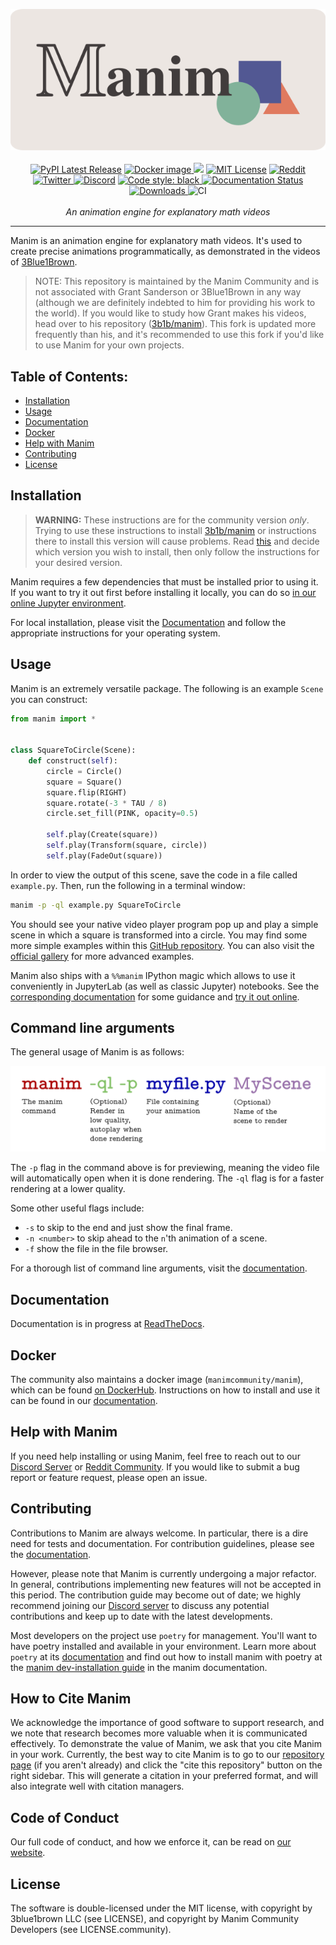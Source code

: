 <p align="center">
    <a href="https://www.manim.community/"><img src="https://raw.githubusercontent.com/ManimCommunity/manim/main/logo/cropped.png"></a>
    <br />
    <br />
    <a href="https://pypi.org/project/manim/"><img src="https://img.shields.io/pypi/v/manim.svg?style=flat&logo=pypi" alt="PyPI Latest Release"></a>
    <a href="https://hub.docker.com/r/manimcommunity/manim"><img src="https://img.shields.io/docker/v/manimcommunity/manim?color=%23099cec&label=docker%20image&logo=docker" alt="Docker image"> </a>
    <a href="https://mybinder.org/v2/gh/ManimCommunity/jupyter_examples/HEAD?filepath=basic_example_scenes.ipynb"><img src="https://mybinder.org/badge_logo.svg"></a>
    <a href="http://choosealicense.com/licenses/mit/"><img src="https://img.shields.io/badge/license-MIT-red.svg?style=flat" alt="MIT License"></a>
    <a href="https://www.reddit.com/r/manim/"><img src="https://img.shields.io/reddit/subreddit-subscribers/manim.svg?color=orange&label=reddit&logo=reddit" alt="Reddit" href=></a>
    <a href="https://twitter.com/manim_community/"><img src="https://img.shields.io/twitter/url/https/twitter.com/cloudposse.svg?style=social&label=Follow%20%40manim_community" alt="Twitter">
    <a href="https://www.manim.community/discord/"><img src="https://img.shields.io/discord/581738731934056449.svg?label=discord&color=yellow&logo=discord" alt="Discord"></a>
    <a href="https://github.com/psf/black"><img src="https://img.shields.io/badge/code%20style-black-000000.svg" alt="Code style: black">
    <a href="https://docs.manim.community/"><img src="https://readthedocs.org/projects/manimce/badge/?version=latest" alt="Documentation Status"></a>
    <a href="https://pepy.tech/project/manim"><img src="https://pepy.tech/badge/manim/month?" alt="Downloads"> </a>
    <img src="https://github.com/ManimCommunity/manim/workflows/CI/badge.svg" alt="CI">
    <br />
    <br />
    <i>An animation engine for explanatory math videos</i>
</p>
<hr />

Manim is an animation engine for explanatory math videos. It's used to create precise animations programmatically, as demonstrated in the videos of [3Blue1Brown](https://www.3blue1brown.com/).

> NOTE: This repository is maintained by the Manim Community and is not associated with Grant Sanderson or 3Blue1Brown in any way (although we are definitely indebted to him for providing his work to the world). If you would like to study how Grant makes his videos, head over to his repository ([3b1b/manim](https://github.com/3b1b/manim)). This fork is updated more frequently than his, and it's recommended to use this fork if you'd like to use Manim for your own projects.

## Table of Contents:

-  [Installation](#installation)
-  [Usage](#usage)
-  [Documentation](#documentation)
-  [Docker](#docker)
-  [Help with Manim](#help-with-manim)
-  [Contributing](#contributing)
-  [License](#license)

## Installation

> **WARNING:** These instructions are for the community version _only_. Trying to use these instructions to install [3b1b/manim](https://github.com/3b1b/manim) or instructions there to install this version will cause problems. Read [this](https://docs.manim.community/en/stable/installation/versions.html) and decide which version you wish to install, then only follow the instructions for your desired version.

Manim requires a few dependencies that must be installed prior to using it. If you
want to try it out first before installing it locally, you can do so
[in our online Jupyter environment](https://try.manim.community/).

For local installation, please visit the [Documentation](https://docs.manim.community/en/stable/installation.html)
and follow the appropriate instructions for your operating system.

## Usage

Manim is an extremely versatile package. The following is an example `Scene` you can construct:

```python
from manim import *


class SquareToCircle(Scene):
    def construct(self):
        circle = Circle()
        square = Square()
        square.flip(RIGHT)
        square.rotate(-3 * TAU / 8)
        circle.set_fill(PINK, opacity=0.5)

        self.play(Create(square))
        self.play(Transform(square, circle))
        self.play(FadeOut(square))
```

In order to view the output of this scene, save the code in a file called `example.py`. Then, run the following in a terminal window:

```sh
manim -p -ql example.py SquareToCircle
```

You should see your native video player program pop up and play a simple scene in which a square is transformed into a circle. You may find some more simple examples within this
[GitHub repository](example_scenes). You can also visit the [official gallery](https://docs.manim.community/en/stable/examples.html) for more advanced examples.

Manim also ships with a `%%manim` IPython magic which allows to use it conveniently in JupyterLab (as well as classic Jupyter) notebooks. See the
[corresponding documentation](https://docs.manim.community/en/stable/reference/manim.utils.ipython_magic.ManimMagic.html) for some guidance and
[try it out online](https://mybinder.org/v2/gh/ManimCommunity/jupyter_examples/HEAD?filepath=basic_example_scenes.ipynb).

## Command line arguments

The general usage of Manim is as follows:

![manim-illustration](https://raw.githubusercontent.com/ManimCommunity/manim/main/docs/source/_static/command.png)

The `-p` flag in the command above is for previewing, meaning the video file will automatically open when it is done rendering. The `-ql` flag is for a faster rendering at a lower quality.

Some other useful flags include:

-  `-s` to skip to the end and just show the final frame.
-  `-n <number>` to skip ahead to the `n`'th animation of a scene.
-  `-f` show the file in the file browser.

For a thorough list of command line arguments, visit the [documentation](https://docs.manim.community/en/stable/tutorials/configuration.html).

## Documentation

Documentation is in progress at [ReadTheDocs](https://docs.manim.community/).

## Docker

The community also maintains a docker image (`manimcommunity/manim`), which can be found [on DockerHub](https://hub.docker.com/r/manimcommunity/manim).
Instructions on how to install and use it can be found in our [documentation](https://docs.manim.community/en/stable/installation/docker.html).

## Help with Manim

If you need help installing or using Manim, feel free to reach out to our [Discord
Server](https://www.manim.community/discord/) or [Reddit Community](https://www.reddit.com/r/manim). If you would like to submit a bug report or feature request, please open an issue.

## Contributing

Contributions to Manim are always welcome. In particular, there is a dire need for tests and documentation. For contribution guidelines, please see the [documentation](https://docs.manim.community/en/stable/contributing.html).

However, please note that Manim is currently undergoing a major refactor. In general,
contributions implementing new features will not be accepted in this period.
The contribution guide may become out of date; we highly recommend joining our
[Discord server](https://www.manim.community/discord/) to discuss any potential
contributions and keep up to date with the latest developments.

Most developers on the project use `poetry` for management. You'll want to have poetry installed and available in your environment.
Learn more about `poetry` at its [documentation](https://python-poetry.org/docs/) and find out how to install manim with poetry at the [manim dev-installation guide](https://docs.manim.community/en/stable/contributing/development.html) in the manim documentation.

## How to Cite Manim

We acknowledge the importance of good software to support research, and we note
that research becomes more valuable when it is communicated effectively. To
demonstrate the value of Manim, we ask that you cite Manim in your work.
Currently, the best way to cite Manim is to go to our
[repository page](https://github.com/ManimCommunity/manim) (if you aren't already) and
click the "cite this repository" button on the right sidebar. This will generate
a citation in your preferred format, and will also integrate well with citation managers.

## Code of Conduct

Our full code of conduct, and how we enforce it, can be read on [our website](https://docs.manim.community/en/stable/conduct.html).

## License

The software is double-licensed under the MIT license, with copyright by 3blue1brown LLC (see LICENSE), and copyright by Manim Community Developers (see LICENSE.community).
